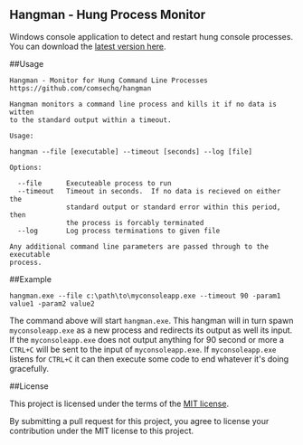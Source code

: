 Hangman - Hung Process Monitor
---

Windows console application to detect and restart hung console processes. You can download the [latest version here][1].

##Usage

```
Hangman - Monitor for Hung Command Line Processes
https://github.com/comsechq/hangman

Hangman monitors a command line process and kills it if no data is witten
to the standard output within a timeout.

Usage:

hangman --file [executable] --timeout [seconds] --log [file]

Options:

  --file      Executeable process to run
  --timeout   Timeout in seconds.  If no data is recieved on either the
              standard output or standard error within this period, then
              the process is forcably terminated
  --log       Log process terminations to given file

Any additional command line parameters are passed through to the executable
process.
```

##Example

```
hangman.exe --file c:\path\to\myconsoleapp.exe --timeout 90 -param1 value1 -param2 value2
```

The command above will start `hangman.exe`. This hangman will in turn spawn `myconsoleapp.exe` as a new process and redirects its output as well its input.
If the `myconsoleapp.exe` does not output anything for 90 second or more a `CTRL+C` will be sent to the input of `myconsoleapp.exe`.
If `myconsoleapp.exe` listens for `CTRL+C` it can then execute some code to end whatever it's doing gracefully.

##License

This project is licensed under the terms of the [MIT license](https://github.com/comsechq/hangman/blob/master/LICENSE.txt). 

By submitting a pull request for this project, you agree to license your contribution under the MIT license to this project.

[1]: https://github.com/comsechq/hangman/releases "Releases"
